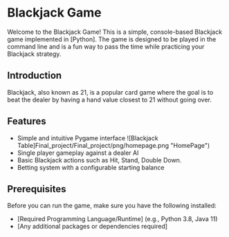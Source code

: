 # Blackjack Game

Welcome to the Blackjack Game! This is a simple, console-based Blackjack game implemented in [Python]. The game is designed to be played in the command line and is a fun way to pass the time while practicing your Blackjack strategy.

## Introduction

Blackjack, also known as 21, is a popular card game where the goal is to beat the dealer by having a hand value closest to 21 without going over.

## Features

- Simple and intuitive Pygame interface
  ![Blackjack Table]Final_project/Final_project/png/homepage.png "HomePage")
- Single player gameplay against a dealer AI
- Basic Blackjack actions such as Hit, Stand, Double Down.
- Betting system with a configurable starting balance

## Prerequisites

Before you can run the game, make sure you have the following installed:
- [Required Programming Language/Runtime] (e.g., Python 3.8, Java 11)
- [Any additional packages or dependencies required]
